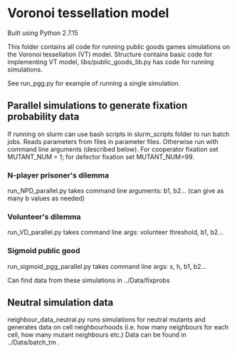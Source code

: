 # Voronoi tessellation model

Built using Python 2.7.15

This folder contains all code for running public goods games simulations on the Voronoi tessellation (VT) model. 
Structure contains basic code for implementing VT model, libs/public_goods_lib.py has code for running simulations.

See run_pgg.py for example of running a single simulation.

## Parallel simulations to generate fixation probability data
If running on slurm can use bash scripts in slurm_scripts folder to run batch jobs. Reads parameters from files in parameter files.
Otherwise run with command line arguments (described below). For cooperator fixation set MUTANT_NUM = 1; for defector fixation set MUTANT_NUM=99.

### N-player prisoner's dilemma
run_NPD_parallel.py takes command line arguments: b1, b2... (can give as many b values as needed)

### Volunteer's dilemma
run_VD_parallel.py takes command line args: volunteer threshold, b1, b2...

### Sigmoid public good
run_sigmoid_pgg_parallel.py takes command line args: s, h, b1, b2...

Can find data from these simulations in ../Data/fixprobs

## Neutral simulation data
neighbour_data_neutral.py runs simulations for neutral mutants and generates data on cell neighbourhoods (i.e. how many neighbours for each cell, how many mutant neighbours etc.) Data can be found in ../Data/batch_tm .
